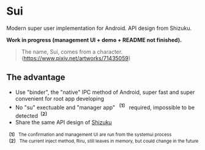 # Sui

Modern super user implementation for Android. API design from Shizuku.

**Work in progress (management UI + demo + README not finished).**

> The name, Sui, comes from a character. (<https://www.pixiv.net/artworks/71435059>)

## The advantage

* Use "binder", the "native" IPC method of Android, super fast and super convenient for root app developing
* No "su" exectuable and "manager app" <sup>**〔1〕**</sup> required, impossible to be detected<sup>**〔2〕**</sup>
* Share the same API design of [Shizuku](https://github.com/RikkaApps/Shizuku)

<sub>**〔1〕** The confirmation and management UI are run from the systemui process</sub>
<br><sub>**〔2〕** The current inject method, Riru, still leaves in memory, but could change in the future</sub>
